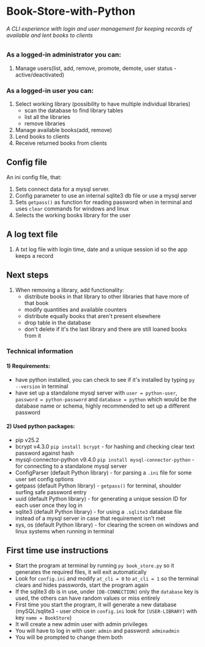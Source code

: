 # Book-Store-with-Python

###### A CLI experience with login and user management for keeping records of available and lent books to clients
### As a logged-in administrator you can:
1) Manage users(list, add, remove, promote, demote, user status - active/deactivated)
### As a logged-in user you can:
1) Select working library (possibility to have multiple individual libraries)
    - scan the database to find library tables
    - list all the libraries
    - remove libraries
2) Manage available books(add, remove)
2) Lend books to clients
3) Receive returned books from clients

## Config file
An ini config file, that: 
1) Sets connect data for a mysql server.
2) Config parameter to use an internal sqlite3 db file or use a mysql server
3) Sets `getpass()` as function for reading password when in terminal 
and uses `clear` commands for windows and linux
4) Selects the working books library for the user

## A log text file
1) A txt log file with login time, date and a unique session id so the app keeps a record

## Next steps
1) When removing a library, add functionality:
   - distribute books in that library to other libraries that have more of that book
   - modify quantities and available counters 
   - distribute equally books that aren't present elsewhere
   - drop table in the database
   - don't delete if it's the last library and there are still loaned books from it 

### Technical information
#### 1) Requirements:
   - have python installed, you can check to see if it's installed by typing `py --version` in terminal
   - have set up a standalone mysql server with `user = python-user`, `password = python-password` 
     and `database = python` which would be the database name or schema, 
     highly recommended to set up a different password
#### 2) Used python packages:
   - pip v25.2
   - bcrypt v4.3.0 `pip install bcrypt` - for hashing and checking clear text password against hash
   - mysql-connector-python v9.4.0 `pip install mysql-connector-python` - for connecting to a standalone mysql server
   - ConfigParser (default Python library) - for parsing a `.ini` file for some user set config options
   - getpass (default Python library) - `getpass()` for terminal, shoulder surfing safe password entry
   - uuid (default Python library) - for generating a unique session ID for each user once they log in
   - sqlite3 (default Python library) - for using a `.sqlite3` database file instead of a mysql server in case that requirement isn't met
   - sys, os (default Python library) - for clearing the screen on windows and linux systems when running in terminal

## First time use instructions
- Start the program at terminal by running `py book_store.py` so it generates the required files, it will exit automatically
- Look for `config.ini` and modify `at_cli = 0` to `at_cli = 1` so the terminal clears and hides passwords, start the program again
- If the sqlite3 db is in use, under `[DB-CONNECTION]` only the `database` key is used, 
the others can have random values or miss entirely
- First time you start the program, it will generate a new database (mySQL/sqlite3 - 
user choice in `config.ini` look for `[USER-LIBRARY]` with key `name = BookStore`)
- It will create a new admin user with admin privileges
- You will have to log in with user: `admin` and password: `adminadmin`
- You will be prompted to change them both
